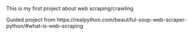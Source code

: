 </p> This is my first project about web scraping/crawling <p>
Guided project from https://realpython.com/beautiful-soup-web-scraper-python/#what-is-web-scraping
